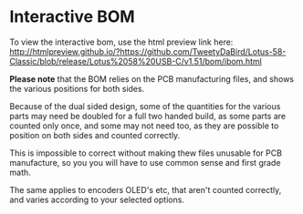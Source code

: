 # Interactive BOM
To view the interactive bom, use the html preview link here: http://htmlpreview.github.io/?https://github.com/TweetyDaBird/Lotus-58-Classic/blob/release/Lotus%2058%20USB-C/v1.51/bom/ibom.html

**Please note** that the BOM relies on the PCB manufacturing files, and shows the various positions for both sides. 

Because of the dual sided design, some of the quantities for the various parts may need be doubled for a full two handed build, as some parts are counted only once, and some may not need too, as they are possible to position on both sides and counted correctly. 

This is impossible to correct without making thew files unusable for PCB manufacture, so you you will have to use common sense and first grade math. 

The same applies to encoders OLED's etc, that aren't counted correctly, and varies according to your selected options.
